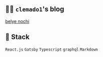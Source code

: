 ## ✍🏻 `clemado1`'s blog
[belye nochi](https://gallant-goldwasser-cea001.netlify.app/)

## 📎 Stack
`React.js` `Gatsby` `Typescript` `graphql` `Markdown`
